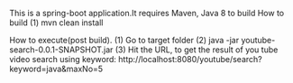 This is a spring-boot application.It requires Maven, Java 8 to build
How to build
(1) mvn clean install

How to execute(post build).
(1) Go to target folder
(2) java -jar youtube-search-0.0.1-SNAPSHOT.jar
(3) Hit the URL, to get the result of you tube video search using keyword:
http://localhost:8080/youtube/search?keyword=java&maxNo=5

